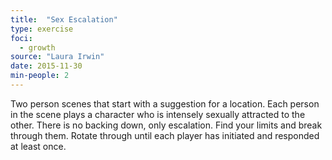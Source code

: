 ```yaml
---
title:  "Sex Escalation"
type: exercise
foci:
  - growth
source: "Laura Irwin"
date: 2015-11-30
min-people: 2
---
```

Two person scenes that start with a suggestion for a location.
Each person in the scene plays a character who is intensely sexually attracted to the other.
There is no backing down, only escalation.
Find your limits and break through them.
Rotate through until each player has initiated and responded at least once.
